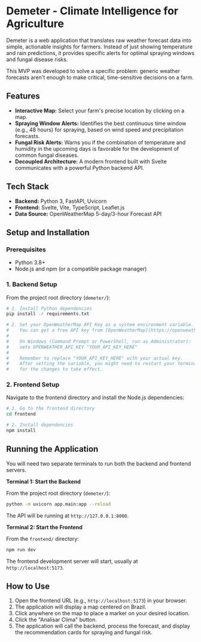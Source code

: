 # Demeter - Climate Intelligence for Agriculture

Demeter is a web application that translates raw weather forecast data into simple, actionable insights for farmers. Instead of just showing temperature and rain predictions, it provides specific alerts for optimal spraying windows and fungal disease risks.

This MVP was developed to solve a specific problem: generic weather forecasts aren't enough to make critical, time-sensitive decisions on a farm.

## Features

- **Interactive Map:** Select your farm's precise location by clicking on a map.
- **Spraying Window Alerts:** Identifies the best continuous time window (e.g., 48 hours) for spraying, based on wind speed and precipitation forecasts.
- **Fungal Risk Alerts:** Warns you if the combination of temperature and humidity in the upcoming days is favorable for the development of common fungal diseases.
- **Decoupled Architecture:** A modern frontend built with Svelte communicates with a powerful Python backend API.

## Tech Stack

- **Backend:** Python 3, FastAPI, Uvicorn
- **Frontend:** Svelte, Vite, TypeScript, Leaflet.js
- **Data Source:** OpenWeatherMap 5-day/3-hour Forecast API

## Setup and Installation

### Prerequisites

- Python 3.8+
- Node.js and npm (or a compatible package manager)

### 1. Backend Setup

From the project root directory (`demeter/`):

```bash
# 1. Install Python dependencies
pip install -r requirements.txt

# 2. Set your OpenWeatherMap API Key as a system environment variable.
#    You can get a free API key from [OpenWeatherMap](https://openweathermap.org/).
#
#    On Windows (Command Prompt or PowerShell, run as Administrator):
#    setx OPENWEATHER_API_KEY "YOUR_API_KEY_HERE"
#
#    Remember to replace "YOUR_API_KEY_HERE" with your actual key.
#    After setting the variable, you might need to restart your terminal or IDE
#    for the changes to take effect.
```

### 2. Frontend Setup

Navigate to the frontend directory and install the Node.js dependencies:

```bash
# 1. Go to the frontend directory
cd frontend

# 2. Install dependencies
npm install
```

## Running the Application

You will need two separate terminals to run both the backend and frontend servers.

**Terminal 1: Start the Backend**

From the project root directory (`demeter/`):

```bash
python -m uvicorn app.main:app --reload
```
The API will be running at `http://127.0.0.1:8000`.

**Terminal 2: Start the Frontend**

From the `frontend/` directory:

```bash
npm run dev
```
The frontend development server will start, usually at `http://localhost:5173`.

## How to Use

1.  Open the frontend URL (e.g., `http://localhost:5173`) in your browser.
2.  The application will display a map centered on Brazil.
3.  Click anywhere on the map to place a marker on your desired location.
4.  Click the "Analisar Clima" button.
5.  The application will call the backend, process the forecast, and display the recommendation cards for spraying and fungal risk.